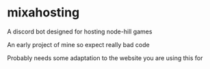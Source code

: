 # mixahosting
 A discord bot designed for hosting node-hill games

An early project of mine so expect really bad code

Probably needs some adaptation to the website you are using this for
